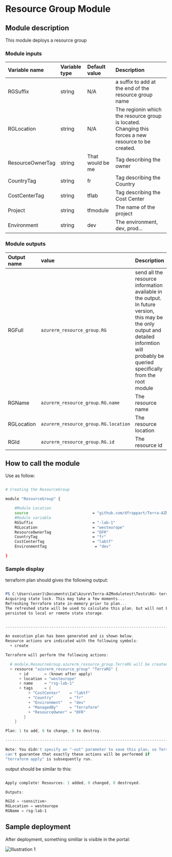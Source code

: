 # Resource Group Module

## Module description

This module deploys a resource group

### Module inputs

| Variable name | Variable type | Default value | Description |
|:--------------|:--------------|:--------------|:------------|
| RGSuffix | string | N/A | a suffix to add at the end of the resource group name |
| RGLocation | string | N/A | The regionin which the resource group is located. Changing this forces a new resource to be created. |
| ResourceOwnerTag | string | That would be me | Tag describing the owner |
| CountryTag | string | fr | Tag describing the Country |
| CostCenterTag | string | tflab | Tag describing the Cost Center |
| Project | string | tfmodule | The name of the project |
| Environment | string | dev | The environment, dev, prod... |  


### Module outputs

| Output name | value | Description |
|:------------|:------|:------------|
| RGFull | `azurerm_resource_group.RG` | send all the resource information available in the output. In future version, this may be the only output and detailed informtion will probably be queried specifically from the root module |
| RGName | `azurerm_resource_group.RG.name` | The resource name |
| RGLocation | `azurerm_resource_group.RG.location` | The resource location |
| RGId | `azurerm_resource_group.RG.id` | The resource id |

## How to call the module

Use as follow:

```bash

# Creating the ResourceGroup

module "ResourceGroup" {

    #Module Location
    source                            = "github.com/dfrappart/Terra-AZModuletest//Modules_building_blocks//01 ResourceGroup/"
    #Module variable
    RGSuffix                          = "-lab-1"
    RGLocation                        = "westeurope"
    ResourceOwnerTag                  = "DFR"
    CountryTag                        = "fr"
    CostCenterTag                     = "labtf"
    EnvironmentTag                     = "dev"

}

```

### Sample display

terraform plan should gives the following output:

```powershell

PS C:\Users\user1\Documents\IaC\Azure\Terra-AZModuletest\Tests\RG> terraform plan
Acquiring state lock. This may take a few moments...
Refreshing Terraform state in-memory prior to plan...
The refreshed state will be used to calculate this plan, but will not be
persisted to local or remote state storage.


------------------------------------------------------------------------

An execution plan has been generated and is shown below.
Resource actions are indicated with the following symbols:
  + create

Terraform will perform the following actions:

  # module.ResourceGroup.azurerm_resource_group.TerraRG will be created
  + resource "azurerm_resource_group" "TerraRG" {
      + id       = (known after apply)
      + location = "westeurope"
      + name     = "rsg-lab-1"
      + tags     = {
          + "CostCenter"    = "labtf"
          + "Country"       = "fr"
          + "Environment"   = "dev"
          + "ManagedBy"     = "Terraform"
          + "ResourceOwner" = "DFR"
        }
    }

Plan: 1 to add, 0 to change, 0 to destroy.

------------------------------------------------------------------------

Note: You didn't specify an "-out" parameter to save this plan, so Terraform
can't guarantee that exactly these actions will be performed if
"terraform apply" is subsequently run.

```

output should be similar to this:

```powershell

Apply complete! Resources: 1 added, 0 changed, 0 destroyed.

Outputs:

RGId = <sensitive>
RGLocation = westeurope
RGName = rsg-lab-1

```

## Sample deployment

After deployment, something simlilar is visible in the portal:

![Illustration 1](./Img/RG001.png)